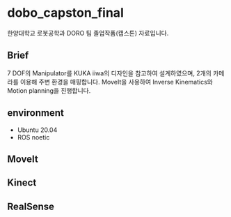 # dobo_capston_final

한양대학교 로봇공학과 DORO 팀 졸업작품(캡스톤) 자료입니다.

## Brief
7 DOF의 Manipulator를 KUKA iiwa의 디자인을 참고하여 설계하였으며, 2개의 카메라를 이용해 주변 환경을 매핑합니다.
MoveIt을 사용하여 Inverse Kinematics와 Motion planning을 진행합니다.

## environment
* Ubuntu 20.04
* ROS noetic

## MoveIt

## Kinect

## RealSense

